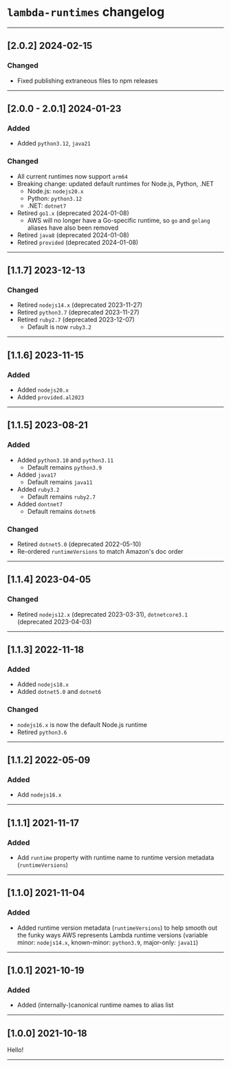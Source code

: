 # `lambda-runtimes` changelog

---

## [2.0.2] 2024-02-15

### Changed

- Fixed publishing extraneous files to npm releases

---

## [2.0.0 - 2.0.1] 2024-01-23

### Added

- Added `python3.12`, `java21`


### Changed

- All current runtimes now support `arm64`
- Breaking change: updated default runtimes for Node.js, Python, .NET
  - Node.js: `nodejs20.x`
  - Python: `python3.12`
  - .NET: `dotnet7`
- Retired `go1.x` (deprecated 2024-01-08)
  - AWS will no longer have a Go-specific runtime, so `go` and `golang` aliases have also been removed
- Retired `java8` (deprecated 2024-01-08)
- Retired `provided` (deprecated 2024-01-08)

---

## [1.1.7] 2023-12-13

### Changed

- Retired `nodejs14.x` (deprecated 2023-11-27)
- Retired `python3.7` (deprecated 2023-11-27)
- Retired `ruby2.7` (deprecated 2023-12-07)
  - Default is now `ruby3.2`

---

## [1.1.6] 2023-11-15

### Added

- Added `nodejs20.x`
- Added `provided.al2023`

---

## [1.1.5] 2023-08-21

### Added

- Added `python3.10` and `python3.11`
  - Default remains `python3.9`
- Added `java17`
  - Default remains `java11`
- Added `ruby3.2`
  - Default remains `ruby2.7`
- Added `dontnet7`
  - Default remains `dotnet6`

### Changed

- Retired `dotnet5.0` (deprecated 2022-05-10)
- Re-ordered `runtimeVersions` to match Amazon's doc order

---

## [1.1.4] 2023-04-05

### Changed

- Retired `nodejs12.x` (deprecated 2023-03-31), `dotnetcore3.1` (deprecated 2023-04-03)

---

## [1.1.3] 2022-11-18

### Added

- Added `nodejs18.x`
- Added `dotnet5.0` and `dotnet6`


### Changed

- `nodejs16.x` is now the default Node.js runtime
- Retired `python3.6`

---

## [1.1.2] 2022-05-09

### Added

- Add `nodejs16.x`

---

## [1.1.1] 2021-11-17

### Added

- Add `runtime` property with runtime name to runtime version metadata (`runtimeVersions`)

---

## [1.1.0] 2021-11-04

### Added

- Added runtime version metadata (`runtimeVersions`) to help smooth out the funky ways AWS represents Lambda runtime versions (variable minor: `nodejs14.x`, known-minor: `python3.9`, major-only: `java11`)

---

## [1.0.1] 2021-10-19

### Added

- Added (internally-)canonical runtime names to alias list

---

## [1.0.0] 2021-10-18

Hello!

---
